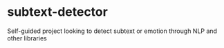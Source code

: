 # subtext-detector
Self-guided project looking to detect subtext or emotion through NLP and other libraries
